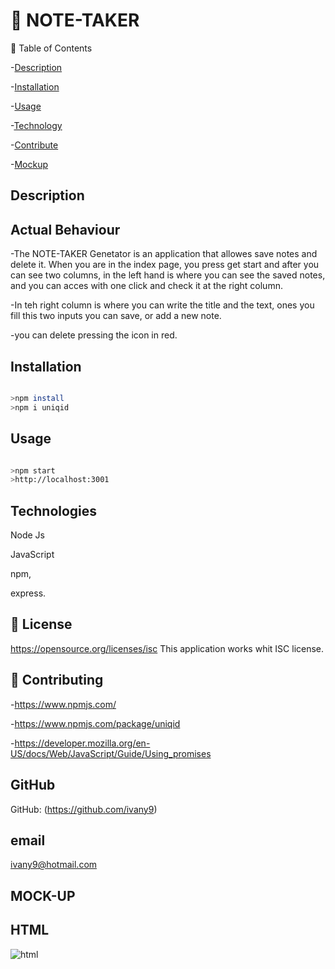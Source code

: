 # 🥇 NOTE-TAKER



🎫 Table of Contents

-[Description](#Description)

-[Installation](#Installation)

-[Usage](#usage)

-[Technology](#License)


-[Contribute](#Contribute)

-[Mockup](#mock-up)



##  Description
    
 ## Actual Behaviour
 -The NOTE-TAKER  Genetator is an  application that allowes save notes and delete it. When you are in the index page, you press   get start and after you can see two columns, in the left hand
 is where you can see the saved notes, and you can acces with one click and check it at the right column.

-In teh right column is where you can write the title and the text, ones you fill this two inputs you can save, or add a new note.

-you can delete pressing the icon in red.



## Installation

```bash

>npm install 
>npm i uniqid

```


## Usage

```bash

>npm start
>http://localhost:3001

```



## Technologies

 Node Js

 JavaScript

 npm,

 express.



## 🎎 License


 https://opensource.org/licenses/isc
This application works whit ISC license.

## 🎎 Contributing

-https://www.npmjs.com/

-https://www.npmjs.com/package/uniqid

-https://developer.mozilla.org/en-US/docs/Web/JavaScript/Guide/Using_promises



## GitHub

GitHub: (https://github.com/ivany9)

## email

 ivany9@hotmail.com



## MOCK-UP

       
  ##  HTML
  
  ![html](https://user-images.githubusercontent.com/83906297/130035339-9010eed1-c24d-461a-a8b3-39bbca1cb561.gif)
  

